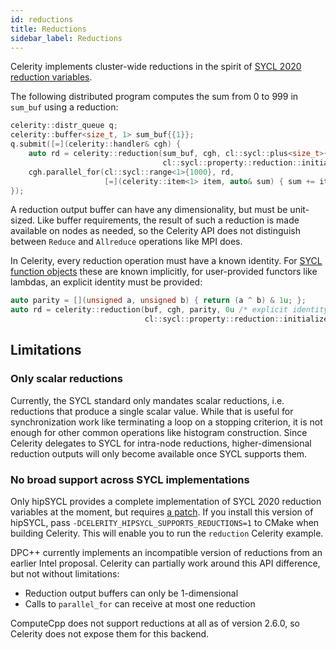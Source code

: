 ```yaml
---
id: reductions
title: Reductions
sidebar_label: Reductions
---
```


Celerity implements cluster-wide reductions in the spirit of
[SYCL 2020 reduction variables](https://www.khronos.org/registry/SYCL/specs/sycl-2020/html/sycl-2020.html#sec:reduction).

The following distributed program computes the sum from 0 to 999 in `sum_buf` using a reduction:

```c++
celerity::distr_queue q;
celerity::buffer<size_t, 1> sum_buf{{1}};
q.submit([=](celerity::handler& cgh) {
    auto rd = celerity::reduction(sum_buf, cgh, cl::sycl::plus<size_t>{},
                                  cl::sycl::property::reduction::initialize_to_identity{});
    cgh.parallel_for(cl::sycl::range<1>{1000}, rd,
                     [=](celerity::item<1> item, auto& sum) { sum += item.get_id(0); });
});
```

A reduction output buffer can have any dimensionality, but must be unit-sized. Like buffer requirements, the result of
such a reduction is made available on nodes as needed, so the Celerity API does not distinguish between `Reduce` and
`Allreduce` operations like MPI does.

In Celerity, every reduction operation must have a known identity. For
[SYCL function objects](https://www.khronos.org/registry/SYCL/specs/sycl-2020/html/sycl-2020.html#sec:function-objects)
these are known implicitly, for user-provided functors like lambdas, an explicit identity must be provided:

```c++
auto parity = [](unsigned a, unsigned b) { return (a ^ b) & 1u; };
auto rd = celerity::reduction(buf, cgh, parity, 0u /* explicit identity */,
                              cl::sycl::property::reduction::initialize_to_identity{});
```

## Limitations

### Only scalar reductions

Currently, the SYCL standard only mandates scalar reductions, i.e. reductions that produce a single scalar value.
While that is useful for synchronization work like terminating a loop on a stopping criterion, it is not enough for
other common operations like histogram construction. Since Celerity delegates to SYCL for intra-node reductions,
higher-dimensional reduction outputs will only become available once SYCL supports them.

### No broad support across SYCL implementations

Only hipSYCL provides a complete implementation of SYCL 2020 reduction variables at the moment, but requires
[a patch](https://github.com/illuhad/hipSYCL/pull/578). If you install this version of hipSYCL, pass
`-DCELERITY_HIPSYCL_SUPPORTS_REDUCTIONS=1` to CMake when building Celerity. This will enable you to run the `reduction`
Celerity example.

DPC++ currently implements an incompatible version of reductions from an earlier Intel proposal. Celerity can partially
work around this API difference, but not without limitations:

- Reduction output buffers can only be 1-dimensional
- Calls to `parallel_for` can receive at most one reduction

ComputeCpp does not support reductions at all as of version 2.6.0, so Celerity does not expose them for this backend.
